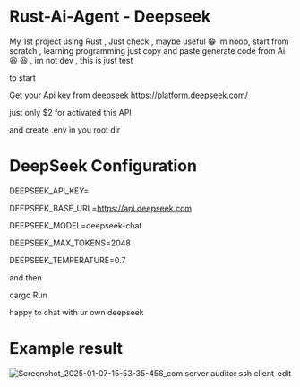 # Rust-Ai-Agent - Deepseek
My 1st project using Rust , Just check , maybe useful  😁
im noob, start from scratch , learning programming just copy and paste generate code from Ai 😆 😆 , im not dev , this is just test 

to start 

Get your Api key from deepseek 
https://platform.deepseek.com/

just only $2 for activated this API

and create .env in you root dir

# DeepSeek Configuration 
DEEPSEEK_API_KEY=

DEEPSEEK_BASE_URL=https://api.deepseek.com

DEEPSEEK_MODEL=deepseek-chat

DEEPSEEK_MAX_TOKENS=2048

DEEPSEEK_TEMPERATURE=0.7

and then 

cargo Run 

happy to chat with ur own deepseek 

# Example result 

![Screenshot_2025-01-07-15-53-35-456_com server auditor ssh client-edit](https://github.com/user-attachments/assets/2e8e1f36-feec-4358-b2e6-dcbc276195fb)



